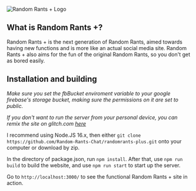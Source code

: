 ![Random Rants + Logo](https://randomrants-plus.glitch.me/images/randomrants-plus.svg)

## What is Random Rants +?

Random Rants + is the next generation of Random Rants,
aimed towards having new functions and is more like an actual social media site.
Random Rants + also aims for the fun of the original Random Rants, so you don't get
as bored easily.

## Installation and building

*Make sure you set the fbBucket enviroment variable to your google firebase's storage bucket, making sure the permissions on it are set to public.*

*If you don't want to run the server from your personal device, you can remix the site on glitch.com [here](https://glitch.com/edit/#!/randomrants-plus)*

I recommend using Node.JS 16.x, then either `git clone https://github.com/Random-Rants-Chat/randomrants-plus.git` onto your computer or download by zip.

In the directory of package.json, run `npm install`. After that, use `npm run build` to build the website, and use `npm run start` to start up the server.

Go to `http://localhost:3000/` to see the functional Random Rants + site in action.